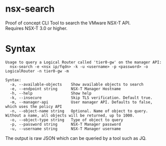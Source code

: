# nsx-search
Proof of concept CLI Tool to search the VMware NSX-T API. <br/>
Requires NSX-T 3.0 or higher.


# Syntax
```
Usage to query a Logical Router called 'tier0-gw' on the manager API:
  nsx-search -e <nsx ip/fqdn> -k -u <username> -p <password> -o LogicalRouter -n tier0-gw -m

Syntax:
  -a, --available-objects    Show available objects to search
  -e, --endpoint string      NSX-T Manager Hostname
  -h, --help                 Show help
  -k, --insecure             Skip TLS verification. Default true.
  -m, --manager-api          User manager API. Defaults to false, which uses the policy API
  -n, --object-name string   Optional. Name of object to query. Without a name, all objects will be returned, up to 1000.
  -o, --object-type string   Type of object to query
  -p, --password string      NSX-T Manager password
  -u, --username string      NSX-T Manager username
```
The output is raw JSON which can be queried by a tool such as JQ.